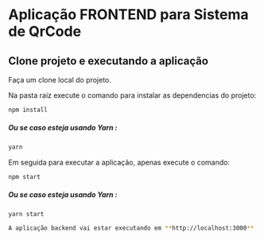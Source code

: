 # Aplicação FRONTEND para Sistema de QrCode


## Clone projeto e executando a aplicação

Faça um clone local do projeto.

Na pasta raiz execute o comando para instalar as dependencias do projeto:
```bash
npm install
```
##### Ou se caso esteja usando Yarn :
```bash
yarn
```

Em seguida para executar a aplicação, apenas execute o comando:

```bash
npm start
```
##### Ou se caso esteja usando Yarn :
```bash
yarn start

A aplicação backend vai estar executando em **http://localhost:3000**

